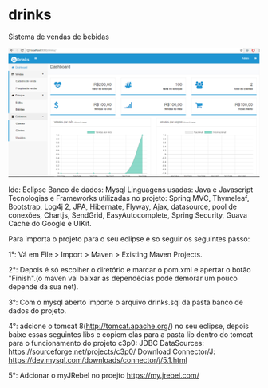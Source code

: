# drinks
Sistema de vendas de bebidas

![drinks](https://github.com/slivadrip/drinks/blob/master/fotos/dashboard.PNG)

Ide: Eclipse
Banco de dados: Mysql
Linguagens usadas: Java e Javascript
Tecnologias e Frameworks utilizadas no projeto: Spring MVC, Thymeleaf, Bootstrap, Log4j 2, JPA, Hibernate, Flyway, Ajax, datasource, pool de conexões, Chartjs, SendGrid, EasyAutocomplete, Spring Security, Guava Cache do Google e UIKit.
 
 
 Para importa o projeto para o seu eclipse e so seguir os seguintes passo:
 
1°: Vá em File > Import > Maven > Existing Maven Projects.

2°: Depois é só escolher o diretório e marcar o pom.xml e apertar o botão "Finish".(o maven vai baixar as dependêcias pode demorar um pouco depende da sua net).

3°: Com o mysql aberto importe o arquivo drinks.sql da pasta banco de dados do projeto.

4°: adcione o tomcat 8(http://tomcat.apache.org/) no seu eclipse, depois baixe essas seguintes libs e copiem elas para a pasta lib dentro do tomcat para o funcionamento do projeto
c3p0: JDBC DataSources: https://sourceforge.net/projects/c3p0/
Download Connector/J: https://dev.mysql.com/downloads/connector/j/5.1.html

5°: Adcionar o myJRebel no proejto https://my.jrebel.com/


